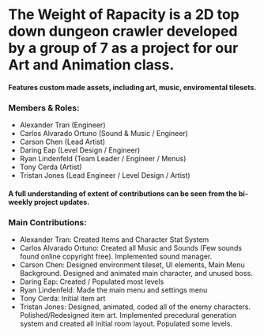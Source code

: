 # The Weight of Rapacity is a 2D top down dungeon crawler developed by a group of 7 as a project for our Art and Animation class. 

#### Features custom made assets, including art, music, enviromental tilesets.

### Members & Roles: 
- Alexander Tran (Engineer) 
- Carlos Alvarado Ortuno (Sound & Music / Engineer) 
- Carson Chen (Lead Artist)
- Daring Eap (Level Design / Engineer)
- Ryan Lindenfeld (Team Leader / Engineer / Menus) 
- Tony Cerda (Artist)
- Tristan Jones (Lead Engineer / Level Design / Artist)

#### A full understanding of extent of contributions can be seen from the bi-weekly project updates.

### Main Contributions:
- Alexander Tran: Created Items and Character Stat System
- Carlos Alvarado Ortuno: Created all Music and Sounds (Few sounds found online copyright free). Implemented sound manager.
- Carson Chen: Designed environment tileset, UI elements, Main Menu Background. Designed and animated main character, and unused boss. 
- Daring Eap: Created / Populated most levels
- Ryan Lindenfeld: Made the main menu and settings menu
- Tony Cerda: Initial item art
- Tristan Jones: Designed, animated, coded all of the enemy characters. Polished/Redesigned item art. Implemented precedural generation system and created all initial room layout. Populated some levels.


